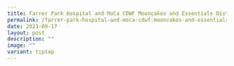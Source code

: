 ```yaml
---
title: Farrer Park Hospital and MoCa CDWF Mooncakes and Essentials Distribution
permalink: /farrer-park-hospital-and-moca-cdwf-mooncakes-and-essentials-distribution/
date: 2021-09-17
layout: post
description: ""
image: ""
variant: tiptap
---
```

